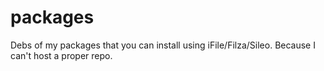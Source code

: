 # packages
Debs of my packages that you can install using iFile/Filza/Sileo.
Because I can't host a proper repo.
